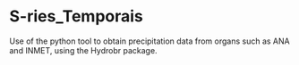 # S-ries_Temporais
Use of the python tool to obtain precipitation data from organs such as ANA and INMET, using the Hydrobr package.
